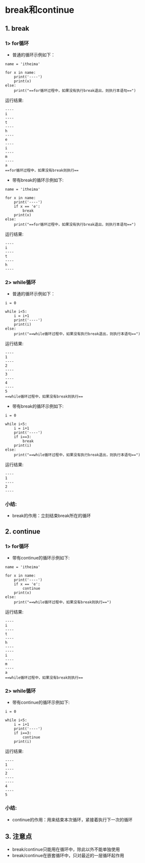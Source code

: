 # break和continue

## 1. break

### 1> for循环

- 普通的循环示例如下：

```
name = 'itheima'

for x in name:
    print('----')
    print(x)
else:
    print("==for循环过程中，如果没有执行break退出，则执行本语句==")
```

运行结果:

```
----
i
----
t
----
h
----
e
----
i
----
m
----
a
==for循环过程中，如果没有break则执行==
```

- 带有break的循环示例如下:

```
name = 'itheima'

for x in name:
    print('----')
    if x == 'e': 
        break
    print(x)
else:
    print("==for循环过程中，如果没有执行break退出，则执行本语句==")
```

运行结果:

```
----
i
----
t
----
h
----
```

### 2> while循环

- 普通的循环示例如下：

```
i = 0

while i<5:
    i = i+1
    print('----')
    print(i)
else:
    print("==while循环过程中，如果没有执行break退出，则执行本语句==")
```

运行结果:

```
----
1
----
2
----
3
----
4
----
5
==while循环过程中，如果没有break则执行==
```

- 带有break的循环示例如下:

```
i = 0

while i<5:
    i = i+1
    print('----')
    if i==3:
        break
    print(i)
else:
    print("==while循环过程中，如果没有执行break退出，则执行本语句==")
```

运行结果:

```
----
1
----
2
----
```

### **小结:**

- break的作用：立刻结束break所在的循环

## 2. continue

### 1> for循环

- 带有continue的循环示例如下:

```
name = 'itheima'

for x in name:
    print('----')
    if x == 'e': 
        continue
    print(x)
else:
    print("==while循环过程中，如果没有break则执行==")
```

运行结果:

```
----
i
----
t
----
h
----
----
i
----
m
----
a
==while循环过程中，如果没有break则执行==
```

### 2> while循环

- 带有continue的循环示例如下:

```
i = 0

while i<5:
    i = i+1
    print('----')
    if i==3:
        continue
    print(i)
```

运行结果:

```
----
1
----
2
----
----
4
----
5
```

### **小结:**

- continue的作用：用来结束本次循环，紧接着执行下一次的循环

## 3. 注意点

- break/continue只能用在循环中，除此以外不能单独使用
- break/continue在嵌套循环中，只对最近的一层循环起作用